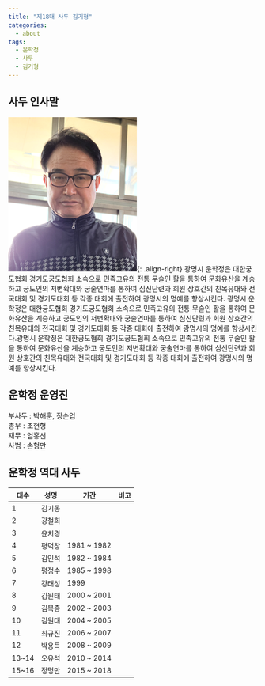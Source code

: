 ```yaml
---
title: "제18대 사두 김기형"
categories:
  - about
tags:
  - 운학정
  - 사두
  - 김기형
---
```


## 사두 인사말
![image-left](/assets/images/sadu2021.png){: .align-right}
광명시 운학정은 대한궁도협회 경기도궁도협회 소속으로 민족고유의 전통 무술인 활을 통하여 문화유산을 계승하고 궁도인의 저변확대와 궁술연마를 통하여 심신단련과 회원 상호간의 친목유대와 전국대회 및 경기도대회 등 각종 대회에 출전하여 광명시의 명예를 향상시킨다.
광명시 운학정은 대한궁도협회 경기도궁도협회 소속으로 민족고유의 전통 무술인 활을 통하여 문화유산을 계승하고 궁도인의 저변확대와 궁술연마를 통하여 심신단련과 회원 상호간의 친목유대와 전국대회 및 경기도대회 등 각종 대회에 출전하여 광명시의 명예를 향상시킨다.광명시 운학정은 대한궁도협회 경기도궁도협회 소속으로 민족고유의 전통 무술인 활을 통하여 문화유산을 계승하고 궁도인의 저변확대와 궁술연마를 통하여 심신단련과 회원 상호간의 친목유대와 전국대회 및 경기도대회 등 각종 대회에 출전하여 광명시의 명예를 향상시킨다.

## 운학정 운영진   
부사두 : 박해훈, 장순업   
총무 : 조현형   
재무 : 엄홍선   
사범 : 손형만   

## 운학정 역대 사두   

| 대수  | 성명   | 기간         | 비고  |
| ----- | ----- | -----        | ----- |
| 1     | 김기동 |             |   |
| 2     | 강철희 |             |   |
| 3     | 윤치경 |             |   |
| 4     | 평덕창 | 1981 ~ 1982 |   |
| 5     | 김인석 | 1982 ~ 1984 |   |
| 6     | 평정수 | 1985 ~ 1998 |   |
| 7     | 강태성 | 1999        |   |
| 8     | 김원태 | 2000 ~ 2001 |   |
| 9     | 김복종 | 2002 ~ 2003 |   |
| 10    | 김원태 | 2004 ~ 2005 |   |
| 11    | 최규진 | 2006 ~ 2007 |   |
| 12    | 박용득 | 2008 ~ 2009 |   |
| 13~14 | 오유석 | 2010 ~ 2014 |   |
| 15~16 | 정명만 | 2015 ~ 2018 |   |
